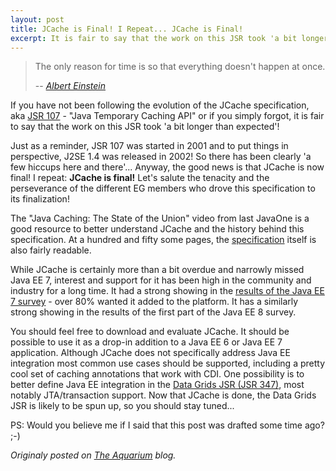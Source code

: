 ```yaml
---
layout: post
title: JCache is Final! I Repeat... JCache is Final!
excerpt: It is fair to say that the work on this JSR took 'a bit longer than expected'...
---
```


> The only reason for time is so that everything doesn't happen at once.
>
> -- <cite>[Albert Einstein](http://en.wikipedia.org/wiki/Albert_Einstein)</cite>

If you have not been following the evolution of the JCache specification, aka [JSR 107](https://jcp.org/en/jsr/detail?id=107) - "Java Temporary Caching API" or if you simply forgot, it is fair to say that the work on this JSR took 'a bit longer than expected'!

Just as a reminder, JSR 107 was started in 2001 and to put things in perspective, J2SE 1.4 was released in 2002! So there has been clearly 'a few hiccups here and there'... Anyway, the good news is that JCache is now final! I repeat: **JCache is final!** Let's salute the tenacity and the perseverance of the different EG members who drove this specification to its finalization!

The "Java Caching: The State of the Union" video from last JavaOne is a good resource to better understand JCache and the history behind this specification. At a hundred and fifty some pages, the [specification](http://download.oracle.com/otndocs/jcp/jcache-1_0-fr-eval-spec/index.html) itself is also fairly readable.

While JCache is certainly more than a bit overdue and narrowly missed Java EE 7, interest and support for it has been high in the community and industry for a long time. It had a strong showing in the [results of the Java EE 7 survey](https://blogs.oracle.com/reza/entry/java_ee_7_survey_results) - over 80% wanted it added to the platform. It has a similarly strong showing in the results of the first part of the Java EE 8 survey.

You should feel free to download and evaluate JCache. It should be possible to use it as a drop-in addition to a Java EE 6 or Java EE 7 application. Although JCache does not specifically address Java EE integration most common use cases should be supported, including a pretty cool set of caching annotations that work with CDI. One possibility is to better define Java EE integration in the [Data Grids JSR (JSR 347)](https://jcp.org/en/jsr/detail?id=347), most notably JTA/transaction support. Now that JCache is done, the Data Grids JSR is likely to be spun up, so you should stay tuned...

PS: Would you believe me if I said that this post was drafted some time ago? ;-)


*Originaly posted on [The Aquarium](https://blogs.oracle.com/theaquarium/jcache-is-final-i-repeat%3a-jcache-is-final) blog.*
